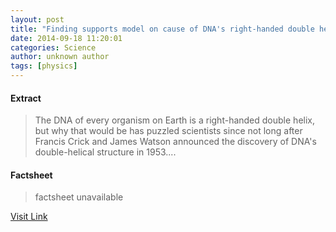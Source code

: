 ```yaml
---
layout: post
title: "Finding supports model on cause of DNA's right-handed double helix"
date: 2014-09-18 11:20:01
categories: Science
author: unknown author
tags: [physics]
---
```



#### Extract
>The DNA of every organism on Earth is a right-handed double helix, but why that would be has puzzled scientists since not long after Francis Crick and James Watson announced the discovery of DNA's double-helical structure in 1953....

#### Factsheet
>factsheet unavailable

[Visit Link](http://phys.org/news330241976.html)


